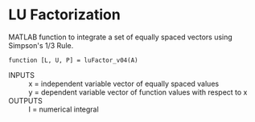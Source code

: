 # LU Factorization
MATLAB function to integrate a set of equally spaced vectors using Simpson's 1/3 Rule.

`function [L, U, P] = luFactor_v04(A)`

<dl>
  <dt>INPUTS</dt>
  <dd>x = independent variable vector of equally spaced values</dd>
  <dd>y = dependent variable vector of function values with respect to x</dd>
  
  <dt>OUTPUTS</dt>
  <dd>I = numerical integral</dd>
</dl>
